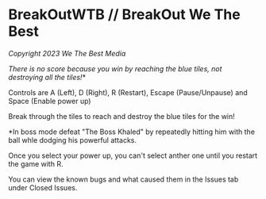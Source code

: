 # BreakOutWTB // BreakOut We The Best
*Copyright 2023 We The Best Media*

**There is no score because you win by reaching the blue tiles*, not destroying all the tiles!**

Controls are A (Left), D (Right), R (Restart), Escape (Pause/Unpause) and Space (Enable power up)

Break through the tiles to reach and destroy the blue tiles for the win!

*In boss mode defeat "The Boss Khaled" by repeatedly hitting him with the ball whle dodging his powerful attacks.

Once you select your power up, you can't select anther one until you restart the game with R.

You can view the known bugs and what caused them in the Issues tab under Closed Issues.
